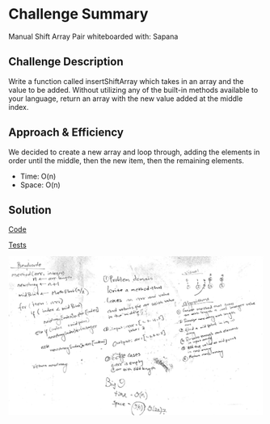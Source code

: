 # Challenge Summary
<!-- Short summary or background information -->
Manual Shift Array
Pair whiteboarded with: Sapana

## Challenge Description
Write a function called insertShiftArray which takes in an array and the value to be added. Without utilizing any of the built-in methods available to your language, return an array with the new value added at the middle index.

## Approach & Efficiency
<!-- What approach did you take? Why? What is the Big O space/time for this approach? -->
We decided to create a new array and loop through, adding the elements in order until the middle, then the new item, then the remaining elements. 
* Time: O(n)
* Space: O(n)

## Solution
<!-- Embedded whiteboard image -->
[Code](/code401challenges/src/main/java/code401challenges/ArrayShift.java)

[Tests](/code401challenges/src/test/java/code401challenges/ArrayShiftTest.java)

![shift array whiteboard](/assets/shiftArr.png)